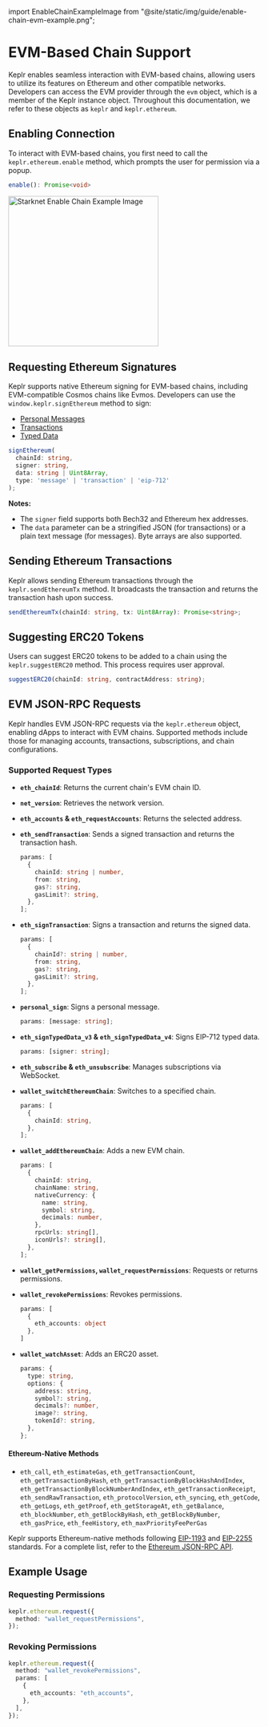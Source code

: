 import EnableChainExampleImage from "@site/static/img/guide/enable-chain-evm-example.png";

# EVM-Based Chain Support

Keplr enables seamless interaction with EVM-based chains, allowing users to utilize its features on Ethereum and other compatible networks. Developers can access the EVM provider through the `evm` object, which is a member of the Keplr instance object. Throughout this documentation, we refer to these objects as `keplr` and `keplr.ethereum`.

## Enabling Connection

To interact with EVM-based chains, you first need to call the `keplr.ethereum.enable` method, which prompts the user for permission via a popup.

```typescript
enable(): Promise<void>
```

<img
  src={EnableChainExampleImage}
  width="300"
  alt="Starknet Enable Chain Example Image"
/>


## Requesting Ethereum Signatures

Keplr supports native Ethereum signing for EVM-based chains, including EVM-compatible Cosmos chains like Evmos. Developers can use the `window.keplr.signEthereum` method to sign:

- [Personal Messages](https://eips.ethereum.org/EIPS/eip-191)  
- [Transactions](https://ethereum.org/en/developers/docs/transactions/)  
- [Typed Data](https://eips.ethereum.org/EIPS/eip-712)  

```typescript
signEthereum(
  chainId: string,
  signer: string,
  data: string | Uint8Array,
  type: 'message' | 'transaction' | 'eip-712'
);
```

**Notes:**
- The `signer` field supports both Bech32 and Ethereum hex addresses.
- The `data` parameter can be a stringified JSON (for transactions) or a plain text message (for messages). Byte arrays are also supported.

## Sending Ethereum Transactions

Keplr allows sending Ethereum transactions through the `keplr.sendEthereumTx` method. It broadcasts the transaction and returns the transaction hash upon success.

```typescript
sendEthereumTx(chainId: string, tx: Uint8Array): Promise<string>;
```

## Suggesting ERC20 Tokens

Users can suggest ERC20 tokens to be added to a chain using the `keplr.suggestERC20` method. This process requires user approval.

```typescript
suggestERC20(chainId: string, contractAddress: string);
```

## EVM JSON-RPC Requests

Keplr handles EVM JSON-RPC requests via the `keplr.ethereum` object, enabling dApps to interact with EVM chains. Supported methods include those for managing accounts, transactions, subscriptions, and chain configurations.

### Supported Request Types

- **`eth_chainId`**: Returns the current chain's EVM chain ID.
- **`net_version`**: Retrieves the network version.
- **`eth_accounts` & `eth_requestAccounts`**: Returns the selected address.
- **`eth_sendTransaction`**: Sends a signed transaction and returns the transaction hash.

  ```typescript
  params: [
    {
      chainId: string | number,
      from: string,
      gas?: string,
      gasLimit?: string,
    },
  ];
  ```

- **`eth_signTransaction`**: Signs a transaction and returns the signed data.

  ```typescript
  params: [
    {
      chainId?: string | number,
      from: string,
      gas?: string,
      gasLimit?: string,
    },
  ];
  ```

- **`personal_sign`**: Signs a personal message.

  ```typescript
  params: [message: string];
  ```

- **`eth_signTypedData_v3` & `eth_signTypedData_v4`**: Signs EIP-712 typed data.

  ```typescript
  params: [signer: string];
  ```

- **`eth_subscribe` & `eth_unsubscribe`**: Manages subscriptions via WebSocket.
- **`wallet_switchEthereumChain`**: Switches to a specified chain.

  ```typescript
  params: [
    {
      chainId: string,
    },
  ];
  ```

- **`wallet_addEthereumChain`**: Adds a new EVM chain.

  ```typescript
  params: [
    {
      chainId: string,
      chainName: string,
      nativeCurrency: {
        name: string,
        symbol: string,
        decimals: number,
      },
      rpcUrls: string[],
      iconUrls?: string[],
    },
  ];
  ```

- **`wallet_getPermissions`, `wallet_requestPermissions`**: Requests or returns permissions.
- **`wallet_revokePermissions`**: Revokes permissions.
  ```typescript
  params: [
    {
      eth_accounts: object
    },
  ]
  ```

- **`wallet_watchAsset`**: Adds an ERC20 asset.

  ```typescript
  params: {
    type: string,
    options: {
      address: string,
      symbol?: string,
      decimals?: number,
      image?: string,
      tokenId?: string,
    },
  };
  ```

#### Ethereum-Native Methods

- `eth_call`, `eth_estimateGas`, `eth_getTransactionCount`, `eth_getTransactionByHash`, `eth_getTransactionByBlockHashAndIndex`, `eth_getTransactionByBlockNumberAndIndex`, `eth_getTransactionReceipt`, `eth_sendRawTransaction`, `eth_protocolVersion`, `eth_syncing`, `eth_getCode`, `eth_getLogs`, `eth_getProof`, `eth_getStorageAt`, `eth_getBalance`, `eth_blockNumber`, `eth_getBlockByHash`, `eth_getBlockByNumber`, `eth_gasPrice`, `eth_feeHistory`, `eth_maxPriorityFeePerGas`

Keplr supports Ethereum-native methods following [EIP-1193](https://eips.ethereum.org/EIPS/eip-1193) and [EIP-2255](https://eips.ethereum.org/EIPS/eip-2255) standards. For a complete list, refer to the [Ethereum JSON-RPC API](https://ethereum.org/en/developers/docs/apis/json-rpc/).

## Example Usage

### Requesting Permissions

```typescript
keplr.ethereum.request({
  method: "wallet_requestPermissions",
});
```

### Revoking Permissions

```typescript
keplr.ethereum.request({
  method: "wallet_revokePermissions",
  params: [
    {
      eth_accounts: "eth_accounts",
    },
  ],
});
```
